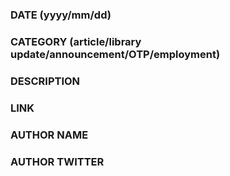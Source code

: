 ### DATE (yyyy/mm/dd)

### CATEGORY (article/library update/announcement/OTP/employment)

### DESCRIPTION

### LINK

### AUTHOR NAME

### AUTHOR TWITTER

